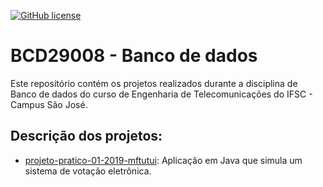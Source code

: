 [![GitHub license](https://img.shields.io/badge/license-MIT-blue.svg)](https://github.com/mftutui/BCD29008/blob/master/LICENSE)

# BCD29008 - Banco de dados

Este repositório contém os projetos realizados durante a disciplina de Banco de dados do curso de Engenharia de Telecomunicações do IFSC - Campus São José.

## Descrição dos projetos:

* [projeto-pratico-01-2019-mftutui](https://github.com/mftutui/BCD29008/tree/master/projeto-pratico-01-2019-mftutui): Aplicação em Java que simula um sistema de votação eletrônica.



